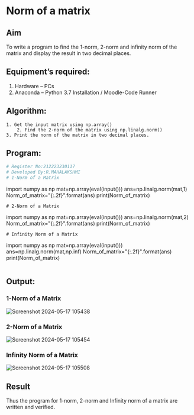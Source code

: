 # Norm of a matrix
## Aim
To write a program to find the 1-norm, 2-norm and infinity norm of the matrix and display the result in two decimal places.
## Equipment’s required:
1.	Hardware – PCs
2.	Anaconda – Python 3.7 Installation / Moodle-Code Runner
## Algorithm:
	1. Get the input matrix using np.array()   
        2. Find the 2-norm of the matrix using np.linalg.norm()
	3. Print the norm of the matrix in two decimal places.
## Program:
```Python
# Register No:212223230117
# Developed By:R.MAHALAKSHMI
# 1-Norm of a Matrix
```
import numpy as np
mat=np.array(eval(input()))
ans=np.linalg.norm(mat,1)
Norm_of_matrix="{:.2f}".format(ans)
print(Norm_of_matrix)
```
# 2-Norm of a Matrix
```
import numpy as np
mat=np.array(eval(input()))
ans=np.linalg.norm(mat,2)
Norm_of_matrix="{:.2f}".format(ans)
print(Norm_of_matrix)
```
# Infinity Norm of a Matrix
```
import numpy as np
mat=np.array(eval(input()))
ans=np.linalg.norm(mat,np.inf)
Norm_of_matrix="{:.2f}".format(ans)
print(Norm_of_matrix)
```
```
## Output:
### 1-Norm of a Matrix
![Screenshot 2024-05-17 105438](https://github.com/Maharavi2006/Norm-of-a-matrix/assets/154535981/96c16c7c-e376-422b-805c-d5f3c3e64fb3)


### 2-Norm of a Matrix

![Screenshot 2024-05-17 105454](https://github.com/Maharavi2006/Norm-of-a-matrix/assets/154535981/29eff721-1e0f-4263-ae27-082b3102a69a)

### Infinity Norm of a Matrix
![Screenshot 2024-05-17 105508](https://github.com/Maharavi2006/Norm-of-a-matrix/assets/154535981/740c2896-0415-4917-8e56-1e291c8483db)


## Result
Thus the program for 1-norm, 2-norm and Infinity norm of a matrix are written and verified.
